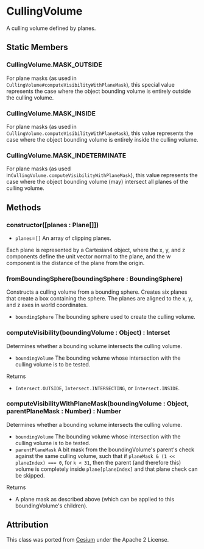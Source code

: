 # CullingVolume

A culling volume defined by planes.

## Static Members

### CullingVolume.MASK_OUTSIDE

For plane masks (as used in `CullingVolume#computeVisibilityWithPlaneMask`), this special value represents the case where the object bounding volume is entirely outside the culling volume.

### CullingVolume.MASK_INSIDE

For plane masks (as used in `CullingVolume.computeVisibilityWithPlaneMask`), this value represents the case where the object bounding volume is entirely inside the culling volume.

### CullingVolume.MASK_INDETERMINATE

For plane masks (as used in`CullingVolume.computeVisibilityWithPlaneMask`), this value represents the case where the object bounding volume (may) intersect all planes of the culling volume.

## Methods

### constructor([planes : Plane[]])

- `planes`=`[]` An array of clipping planes.

Each plane is represented by a Cartesian4 object, where the x, y, and z components define the unit vector normal to the plane, and the w component is the distance of the plane from the origin.

### fromBoundingSphere(boundingSphere : BoundingSphere)

Constructs a culling volume from a bounding sphere. Creates six planes that create a box containing the sphere. The planes are aligned to the x, y, and z axes in world coordinates.

- `boundingSphere` The bounding sphere used to create the culling volume.

### computeVisibility(boundingVolume : Object) : Interset

Determines whether a bounding volume intersects the culling volume.

- `boundingVolume` The bounding volume whose intersection with the culling volume is to be tested.

Returns
- `Intersect.OUTSIDE`, `Intersect.INTERSECTING`, or `Intersect.INSIDE`.

### computeVisibilityWithPlaneMask(boundingVolume : Object, parentPlaneMask : Number) : Number

Determines whether a bounding volume intersects the culling volume.

- `boundingVolume` The bounding volume whose intersection with the culling volume is to be tested.
- `parentPlaneMask` A bit mask from the boundingVolume's parent's check against the same culling volume, such that if `planeMask & (1 << planeIndex) === 0`, for `k < 31`, then the parent (and therefore this) volume is completely inside `plane[planeIndex]` and that plane check can be skipped.

Returns
- A plane mask as described above (which can be applied to this boundingVolume's children).

## Attribution

This class was ported from [Cesium](https://github.com/AnalyticalGraphicsInc/cesium) under the Apache 2 License.
